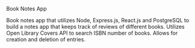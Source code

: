 Book Notes App

Book notes app that utilizes Node, Express.js, React.js and PostgreSQL to build a notes app that keeps track of reviews of different books. Utilizes Open Library Covers API to search ISBN number of books. Allows for creation and deletion of entries.
